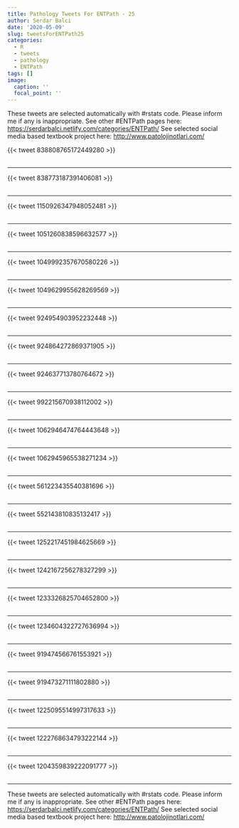 ```yaml
---
title: Pathology Tweets For ENTPath - 25
author: Serdar Balci
date: '2020-05-09'
slug: tweetsForENTPath25
categories:
  - R
  - tweets
  - pathology
  - ENTPath
tags: []
image:
  caption: ''
  focal_point: ''
---
```



These tweets are selected automatically with #rstats code. Please inform me if any is inappropriate.
See other #ENTPath pages here: https://serdarbalci.netlify.com/categories/ENTPath/ 
See selected social media based textbook project here: http://www.patolojinotlari.com/

{{< tweet 838808765172449280 >}}
<br>
<br>
<hr>
{{< tweet 838773187391406081 >}}
<br>
<br>
<hr>
{{< tweet 1150926347948052481 >}}
<br>
<br>
<hr>
{{< tweet 1051260838596632577 >}}
<br>
<br>
<hr>
{{< tweet 1049992357670580226 >}}
<br>
<br>
<hr>
{{< tweet 1049629955628269569 >}}
<br>
<br>
<hr>
{{< tweet 924954903952232448 >}}
<br>
<br>
<hr>
{{< tweet 924864272869371905 >}}
<br>
<br>
<hr>
{{< tweet 924637713780764672 >}}
<br>
<br>
<hr>
{{< tweet 992215670938112002 >}}
<br>
<br>
<hr>
{{< tweet 1062946474764443648 >}}
<br>
<br>
<hr>
{{< tweet 1062945965538271234 >}}
<br>
<br>
<hr>
{{< tweet 561223435540381696 >}}
<br>
<br>
<hr>
{{< tweet 552143810835132417 >}}
<br>
<br>
<hr>
{{< tweet 1252217451984625669 >}}
<br>
<br>
<hr>
{{< tweet 1242167256278327299 >}}
<br>
<br>
<hr>
{{< tweet 1233326825704652800 >}}
<br>
<br>
<hr>
{{< tweet 1234604322727636994 >}}
<br>
<br>
<hr>
{{< tweet 919474566761553921 >}}
<br>
<br>
<hr>
{{< tweet 919473271111802880 >}}
<br>
<br>
<hr>
{{< tweet 1225095514997317633 >}}
<br>
<br>
<hr>
{{< tweet 1222768634793222144 >}}
<br>
<br>
<hr>
{{< tweet 1204359839222091777 >}}
<br>
<br>
<hr>


These tweets are selected automatically with #rstats code. Please inform me if any is inappropriate.
See other #ENTPath pages here: https://serdarbalci.netlify.com/categories/ENTPath/ 
See selected social media based textbook project here: http://www.patolojinotlari.com/

